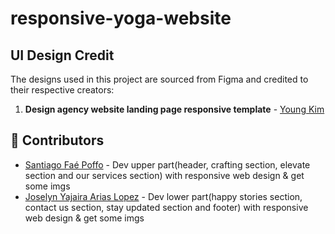 # responsive-yoga-website

## UI Design Credit

The designs used in this project are sourced from Figma and credited to their respective creators:

1. **Design agency website landing page responsive template** - [Young Kim](https://www.figma.com/community/file/1229610063156797225)

## 👥 Contributors

- [Santiago Faé Poffo](https://santiago-fae.github.io/) - Dev upper part(header, crafting section, elevate section and our services section) with responsive web design & get some imgs
- [Joselyn Yajaira Arias Lopez](https://github.com/JoselynAL) - Dev lower part(happy stories section, contact us section, stay updated section and footer) with responsive web design & get some imgs
